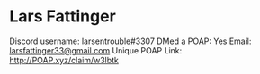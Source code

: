 # Lars Fattinger

Discord username: larsentrouble#3307
DMed a POAP: Yes
Email: larsfattinger33@gmail.com
Unique POAP Link: http://POAP.xyz/claim/w3lbtk